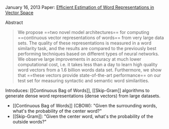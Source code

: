 January 16, 2013
Paper: [Efficient Estimation of Word Representations in Vector Space](https://arxiv.org/abs/1301.3781)

Abstract
> We propose ==two novel model architectures== for computing ==continuous vector representations of words== from very large data sets. The quality of these representations is measured in a word similarity task, and the results are compared to the previously best performing techniques based on different types of neural networks. We observe large improvements in accuracy at much lower computational cost, i.e. it takes less than a day to learn high quality word vectors from a 1.6 billion words data set. Furthermore, we show that ==these vectors provide state-of-the-art performance== on our test set for measuring syntactic and semantic word similarities.

Introduces: [[Continuous Bag of Words]], [[Skip-Gram]] algorithms to generate dense word representations (dense vectors) from large datasets.
- [[Continuous Bag of Words]] (CBOW): "Given the surrounding words, what's the probability of the center word?"
- [[Skip-Gram]]: "Given the center word, what's the probability of the outside words?"